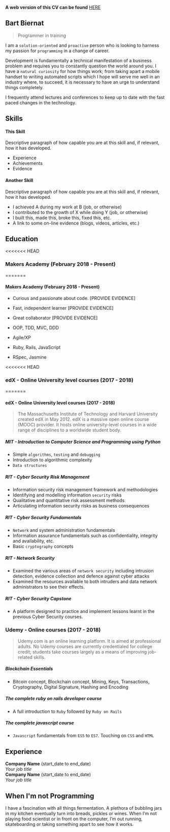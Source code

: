 **A web version of this CV can be found** [HERE](https://fo0s.github.io/)

## Bart Biernat
> Programmer in training

I am a `solution-oriented` and `proactive` person who is looking to harness my passion for `programming` in a change of career.

Development is fundamentally a technical manifestation of a business problem and requires you to constantly question the world around you. I have a `natural curiosity` for how things work; from taking apart a mobile handset to writing automated scripts which I hope will serve me well in an industry where, to succeed, it is necessary to have an urge to understand things completely.

I frequently attend lectures and conferences to keep up to date with the fast paced changes in the technology.

## Skills

#### This Skill

Descriptive paragraph of how capable you are at this skill and, if relevant, how it has developed.

- Experience
- Achievements
- Evidence

#### Another Skill

Descriptive paragraph of how capable you are at this skill and, if relevant, how it has developed.

- I achieved A during my work at B (job, or otherwise)
- I contributed to the growth of X while doing Y (job, or otherwise)
- I built this, made this, broke this, fixed this, etc.
- A link to some on-line evidence (blogs, videos, articles, etc.)

## Education

<<<<<<< HEAD
### Makers Academy (February 2018 - Present)
=======
#### Makers Academy (February 2018 - Present)

- Curious and passionate about code. [PROVIDE EVIDENCE]
- Fast, independent learner [PROVIDE EVIDENCE]
- Great collaborator [PROVIDE EVIDENCE]

- OOP, TDD, MVC, DDD
- Agile/XP
- Ruby, Rails, JavaScript
- RSpec, Jasmine

<<<<<<< HEAD
### edX - Online University level courses (2017 - 2018)
=======
#### edX - Online University level courses (2017 - 2018)
> The Massachusetts Institute of Technology and Harvard University created edX
> in May 2012. edX is a massive open online course (MOOC) provider. It hosts
> online university-level courses in a wide range of disciplines to a
> worldwide student body.

##### MIT - Introduction to Computer Science and Programming using Python
- Simple `algorithms`, `testing` and `debugging`
- Introduction to algorithmic complexity
- `Data structures`

##### RIT - Cyber Security Risk Management
- Information security risk management framework and methodologies
- Identifying and modelling information `security` risks
- Qualitative and quantitative risk assessment methods
- Articulating information security risks as business consequences

##### RIT - Cyber Security Fundamentals
- `Network` and system administration fundamentals
- Information assurance fundamentals such as confidentiality,
  integrity and availability, etc.
- Basic `cryptography` concepts

##### RIT - Network Security
- Examined the various areas of `network security` including
  intrusion detection, evidence collection and defence against
  cyber attacks
- Examined the resources available to both intruders and data
  network administrators to see their effects.

##### RIT - Cyber Security Capstone
- A platform designed to practice and implement lessons learnt
  in the previous Cyber Security courses.

### Udemy - Online courses (2017 - 2018)
> Udemy.com is an online learning platform. It is aimed at professional adults.
> No Udemy courses are currently credentialed for college credit;
> students take courses largely as a means of improving job-related skills.

##### Blockchain Essentials
- Bitcoin concept, Blockchain concept, Mining, Keys,
  Transactions, Cryptography, Digital Signature, Hashing and Encoding

##### The complete ruby on rails developer course
- A full introduction to `Ruby` followed by `Ruby on Rails`

##### The complete javascript course
- `Javascript` fundamentals from `ES5` to `ES7`. Touching on `CSS` and `HTML`


## Experience

**Company Name** (start_date to end_date)    
*Your job title*  
**Company Name** (start_date to end_date)   
*Your job title*  

## When I'm not Programming

I have a fascination with all things fermentation. A plethora of bubbling jars
in my kitchen eventually turn into breads, pickles or wines. When I’m not
playing food scientist or in front on the computer, I’m out running,
skateboarding or taking something apart to see how it works.
